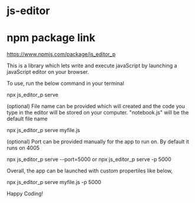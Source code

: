 # js-editor

# npm package link
https://www.npmjs.com/package/js_editor_p

This is a library which lets write and execute javaScript by launching a javaScript editor on your browser.

To use, run the below command in your terminal

npx js_editor_p serve

(optional) File name can be provided which will created and the code you type in the editor will be stored on your computer. "notebook.js" will be the default file name

npx js_editor_p serve myfile.js

(optional) Port can be provided manually for the app to run on. By default it runs on 4005

npx js_editor_p serve --port=5000 or npx js_editor_p serve -p 5000

Overall, the app can be launched with custom propertiles like below,

npx js_editor_p serve myfile.js -p 5000

Happy Coding!
